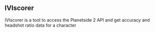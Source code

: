 IVIscorer
---
IVIscorer is a tool to access the Planetside 2 API and get accuracy and headshot ratio data for a character
 
